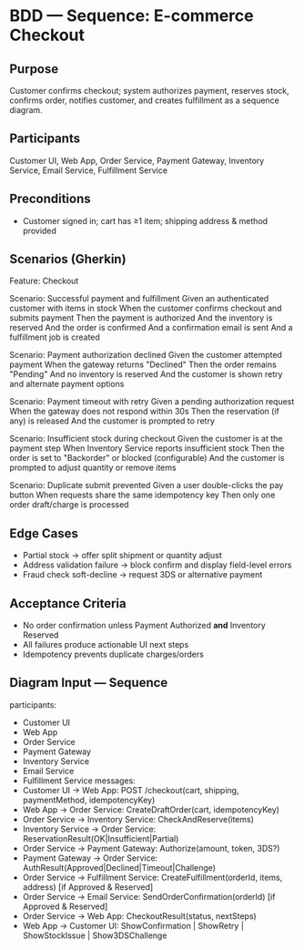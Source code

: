 # BDD — Sequence: E-commerce Checkout

## Purpose
Customer confirms checkout; system authorizes payment, reserves stock, confirms order, notifies customer, and creates fulfillment as a sequence diagram.

## Participants
Customer UI, Web App, Order Service, Payment Gateway, Inventory Service, Email Service, Fulfillment Service

## Preconditions
- Customer signed in; cart has ≥1 item; shipping address & method provided

## Scenarios (Gherkin)

Feature: Checkout

Scenario: Successful payment and fulfillment
  Given an authenticated customer with items in stock
  When the customer confirms checkout and submits payment
  Then the payment is authorized
  And the inventory is reserved
  And the order is confirmed
  And a confirmation email is sent
  And a fulfillment job is created

Scenario: Payment authorization declined
  Given the customer attempted payment
  When the gateway returns "Declined"
  Then the order remains "Pending"
  And no inventory is reserved
  And the customer is shown retry and alternate payment options

Scenario: Payment timeout with retry
  Given a pending authorization request
  When the gateway does not respond within 30s
  Then the reservation (if any) is released
  And the customer is prompted to retry

Scenario: Insufficient stock during checkout
  Given the customer is at the payment step
  When Inventory Service reports insufficient stock
  Then the order is set to "Backorder" or blocked (configurable)
  And the customer is prompted to adjust quantity or remove items

Scenario: Duplicate submit prevented
  Given a user double-clicks the pay button
  When requests share the same idempotency key
  Then only one order draft/charge is processed

## Edge Cases
- Partial stock → offer split shipment or quantity adjust
- Address validation failure → block confirm and display field-level errors
- Fraud check soft-decline → request 3DS or alternative payment

## Acceptance Criteria
- No order confirmation unless Payment Authorized **and** Inventory Reserved
- All failures produce actionable UI next steps
- Idempotency prevents duplicate charges/orders

## Diagram Input — Sequence
participants:
  - Customer UI
  - Web App
  - Order Service
  - Payment Gateway
  - Inventory Service
  - Email Service
  - Fulfillment Service
messages:
  - Customer UI -> Web App: POST /checkout(cart, shipping, paymentMethod, idempotencyKey)
  - Web App -> Order Service: CreateDraftOrder(cart, idempotencyKey)
  - Order Service -> Inventory Service: CheckAndReserve(items)
  - Inventory Service -> Order Service: ReservationResult(OK|Insufficient|Partial)
  - Order Service -> Payment Gateway: Authorize(amount, token, 3DS?)
  - Payment Gateway -> Order Service: AuthResult(Approved|Declined|Timeout|Challenge)
  - Order Service -> Fulfillment Service: CreateFulfillment(orderId, items, address) [if Approved & Reserved]
  - Order Service -> Email Service: SendOrderConfirmation(orderId) [if Approved & Reserved]
  - Order Service -> Web App: CheckoutResult(status, nextSteps)
  - Web App -> Customer UI: ShowConfirmation | ShowRetry | ShowStockIssue | Show3DSChallenge
